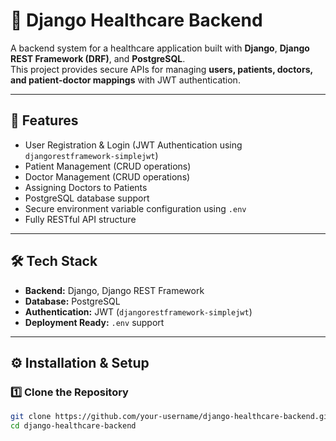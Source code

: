 # 🏥 Django Healthcare Backend

A backend system for a healthcare application built with **Django**, **Django REST Framework (DRF)**, and **PostgreSQL**.  
This project provides secure APIs for managing **users, patients, doctors, and patient-doctor mappings** with JWT authentication.

---

## 🚀 Features
- User Registration & Login (JWT Authentication using `djangorestframework-simplejwt`)
- Patient Management (CRUD operations)
- Doctor Management (CRUD operations)
- Assigning Doctors to Patients
- PostgreSQL database support
- Secure environment variable configuration using `.env`
- Fully RESTful API structure

---

## 🛠 Tech Stack
- **Backend:** Django, Django REST Framework
- **Database:** PostgreSQL
- **Authentication:** JWT (`djangorestframework-simplejwt`)
- **Deployment Ready:** `.env` support

---

## ⚙️ Installation & Setup

### 1️⃣ Clone the Repository
```bash
git clone https://github.com/your-username/django-healthcare-backend.git
cd django-healthcare-backend
